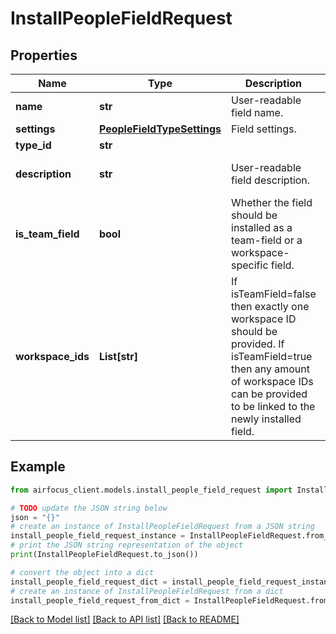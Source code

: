 # InstallPeopleFieldRequest


## Properties

Name | Type | Description | Notes
------------ | ------------- | ------------- | -------------
**name** | **str** | User-readable field name. | 
**settings** | [**PeopleFieldTypeSettings**](PeopleFieldTypeSettings.md) | Field settings. | 
**type_id** | **str** |  | 
**description** | **str** | User-readable field description. | [optional] [default to '']
**is_team_field** | **bool** | Whether the field should be installed as a team-field or a workspace-specific field. | [optional] [default to False]
**workspace_ids** | **List[str]** | If isTeamField&#x3D;false then exactly one workspace ID should be provided. If isTeamField&#x3D;true then any amount of workspace IDs can be provided to be linked to the newly installed field. | [optional] 

## Example

```python
from airfocus_client.models.install_people_field_request import InstallPeopleFieldRequest

# TODO update the JSON string below
json = "{}"
# create an instance of InstallPeopleFieldRequest from a JSON string
install_people_field_request_instance = InstallPeopleFieldRequest.from_json(json)
# print the JSON string representation of the object
print(InstallPeopleFieldRequest.to_json())

# convert the object into a dict
install_people_field_request_dict = install_people_field_request_instance.to_dict()
# create an instance of InstallPeopleFieldRequest from a dict
install_people_field_request_from_dict = InstallPeopleFieldRequest.from_dict(install_people_field_request_dict)
```
[[Back to Model list]](../README.md#documentation-for-models) [[Back to API list]](../README.md#documentation-for-api-endpoints) [[Back to README]](../README.md)


